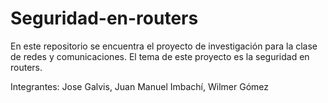# Seguridad-en-routers
En este repositorio se encuentra el proyecto de investigación para la clase de redes y comunicaciones. El tema de este proyecto es la seguridad en routers.

Integrantes: Jose Galvis, Juan Manuel Imbachí, Wilmer Gómez
